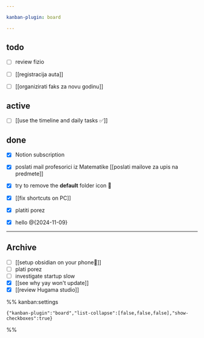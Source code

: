 ```yaml
---

kanban-plugin: board

---
```


## todo

- [ ] review fizio
- [ ] [[registracija auta]]
- [ ] [[organizirati faks za novu godinu]]


## active

- [ ] [[use the timeline and daily tasks ✅]]


## done

- [x] Notion subscription
- [x] poslati mail profesorici iz Matematike [[poslati mailove za upis na predmete]]
- [x] try to remove the **default** folder icon 📁
- [x] [[fix shortcuts on PC]]
- [x] platiti porez
- [x] hello @{2024-11-09}


***

## Archive

- [ ] [[setup obsidian on your phone📱]]
- [ ] plati porez
- [ ] investigate startup slow
- [x] [[see why yay won't update]]
- [x] [[review Hugama studio]]

%% kanban:settings
```
{"kanban-plugin":"board","list-collapse":[false,false,false],"show-checkboxes":true}
```
%%